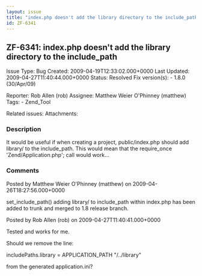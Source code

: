 ```yaml
---
layout: issue
title: "index.php doesn't add the library directory to the include_path"
id: ZF-6341
---
```


ZF-6341: index.php doesn't add the library directory to the include\_path
-------------------------------------------------------------------------

 Issue Type: Bug Created: 2009-04-19T12:33:02.000+0000 Last Updated: 2009-04-27T11:40:44.000+0000 Status: Resolved Fix version(s): - 1.8.0 (30/Apr/09)
 
 Reporter:  Rob Allen (rob)  Assignee:  Matthew Weier O'Phinney (matthew)  Tags: - Zend\_Tool
 
 Related issues: 
 Attachments: 
### Description

It would be useful if when creating a project, public/index.php should add library/ to the include\_path. This would mean that the require\_once 'Zend/Application.php'; call would work...

 

 

### Comments

Posted by Matthew Weier O'Phinney (matthew) on 2009-04-26T18:27:56.000+0000

set\_include\_path() adding library/ to include\_path within index.php has been added to trunk and merged to 1.8 release branch.

 

 

Posted by Rob Allen (rob) on 2009-04-27T11:40:41.000+0000

Tested and works for me.

Should we remove the line:

includePaths.library = APPLICATION\_PATH "/../library"

from the generated application.ini?

 

 